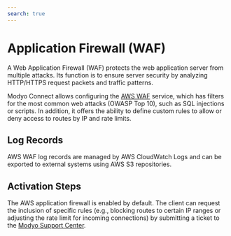 ```yaml
---
search: true
---
```


# Application Firewall (WAF)

A Web Application Firewall (WAF) protects the web application server from multiple attacks. Its function is to ensure server security by analyzing HTTP/HTTPS request packets and traffic patterns.

Modyo Connect allows configuring the [AWS WAF](https://aws.amazon.com/waf) service, which has filters for the most common web attacks (OWASP Top 10), such as SQL injections or scripts. In addition, it offers the ability to define custom rules to allow or deny access to routes by IP and rate limits.

## Log Records
AWS WAF log records are managed by AWS CloudWatch Logs and can be exported to external systems using AWS S3 repositories.

## Activation Steps
The AWS application firewall is enabled by default. The client can request the inclusion of specific rules (e.g., blocking routes to certain IP ranges or adjusting the rate limit for incoming connections) by submitting a ticket to the [Modyo Support Center](https://support.modyo.com).